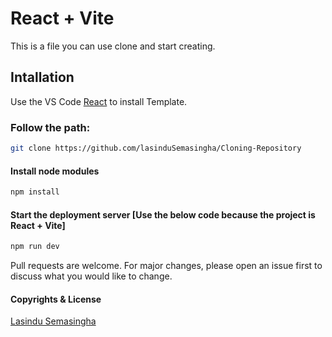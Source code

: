 # React + Vite

This is a file you can use clone and start creating.

## Intallation

Use the VS Code [React](https://react.dev/) to install Template.

### Follow the path:

```bash
git clone https://github.com/lasinduSemasingha/Cloning-Repository
```

#### Install node modules

```bash
npm install
```

#### Start the deployment server [Use the below code because the project is React + Vite]

```bash
npm run dev
```

Pull requests are welcome. For major changes, please open an issue first
to discuss what you would like to change.

#### Copyrights & License

[Lasindu Semasingha](https://github.com/lasinduSemasingha)
